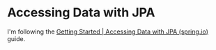 # Accessing Data with JPA

I'm following the [Getting Started | Accessing Data with JPA (spring.io)](https://spring.io/guides/gs/accessing-data-jpa/) guide.